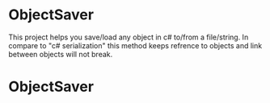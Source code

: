 # ObjectSaver
This project helps you save/load any object in c# to/from a file/string.
In compare to "c# serialization" this method keeps refrence to objects and link between objects will not break.

# ObjectSaver
